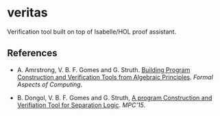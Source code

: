 # veritas

Verification tool built on top of Isabelle/HOL proof assistant.

## References

- A. Amrstrong, V. B. F. Gomes and G. Struth. [Building Program Construction and Verification Tools from Algebraic Principles](http://link.springer.com/article/10.1007/s00165-015-0343-1). *Formal Aspects of Computing*.

- B. Dongol, V. B. F. Gomes and G. Struth, [A program Construction and Verifiation Tool for Separation Logic](http://link.springer.com/chapter/10.1007%2F978-3-319-19797-5_7). *MPC'15*.
